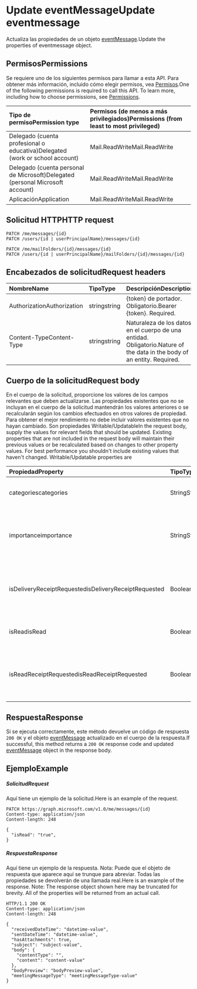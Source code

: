 # <a name="update-eventmessage"></a><span data-ttu-id="d3a15-101">Update eventMessage</span><span class="sxs-lookup"><span data-stu-id="d3a15-101">Update eventmessage</span></span>

<span data-ttu-id="d3a15-102">Actualiza las propiedades de un objeto [eventMessage](../resources/eventmessage.md).</span><span class="sxs-lookup"><span data-stu-id="d3a15-102">Update the properties of eventmessage object.</span></span>
## <a name="permissions"></a><span data-ttu-id="d3a15-103">Permisos</span><span class="sxs-lookup"><span data-stu-id="d3a15-103">Permissions</span></span>
<span data-ttu-id="d3a15-p101">Se requiere uno de los siguientes permisos para llamar a esta API. Para obtener más información, incluido cómo elegir permisos, vea [Permisos](../../../concepts/permissions_reference.md).</span><span class="sxs-lookup"><span data-stu-id="d3a15-p101">One of the following permissions is required to call this API. To learn more, including how to choose permissions, see [Permissions](../../../concepts/permissions_reference.md).</span></span>

|<span data-ttu-id="d3a15-106">Tipo de permiso</span><span class="sxs-lookup"><span data-stu-id="d3a15-106">Permission type</span></span>      | <span data-ttu-id="d3a15-107">Permisos (de menos a más privilegiados)</span><span class="sxs-lookup"><span data-stu-id="d3a15-107">Permissions (from least to most privileged)</span></span>              |
|:--------------------|:---------------------------------------------------------|
|<span data-ttu-id="d3a15-108">Delegado (cuenta profesional o educativa)</span><span class="sxs-lookup"><span data-stu-id="d3a15-108">Delegated (work or school account)</span></span> | <span data-ttu-id="d3a15-109">Mail.ReadWrite</span><span class="sxs-lookup"><span data-stu-id="d3a15-109">Mail.ReadWrite</span></span>    |
|<span data-ttu-id="d3a15-110">Delegado (cuenta personal de Microsoft)</span><span class="sxs-lookup"><span data-stu-id="d3a15-110">Delegated (personal Microsoft account)</span></span> | <span data-ttu-id="d3a15-111">Mail.ReadWrite</span><span class="sxs-lookup"><span data-stu-id="d3a15-111">Mail.ReadWrite</span></span>    |
|<span data-ttu-id="d3a15-112">Aplicación</span><span class="sxs-lookup"><span data-stu-id="d3a15-112">Application</span></span> | <span data-ttu-id="d3a15-113">Mail.ReadWrite</span><span class="sxs-lookup"><span data-stu-id="d3a15-113">Mail.ReadWrite</span></span> |

## <a name="http-request"></a><span data-ttu-id="d3a15-114">Solicitud HTTP</span><span class="sxs-lookup"><span data-stu-id="d3a15-114">HTTP request</span></span>
<!-- { "blockType": "ignored" } -->
```http
PATCH /me/messages/{id}
PATCH /users/{id | userPrincipalName}/messages/{id}

PATCH /me/mailFolders/{id}/messages/{id}
PATCH /users/{id | userPrincipalName}/mailFolders/{id}/messages/{id}
```
## <a name="request-headers"></a><span data-ttu-id="d3a15-115">Encabezados de solicitud</span><span class="sxs-lookup"><span data-stu-id="d3a15-115">Request headers</span></span>
| <span data-ttu-id="d3a15-116">Nombre</span><span class="sxs-lookup"><span data-stu-id="d3a15-116">Name</span></span>       | <span data-ttu-id="d3a15-117">Tipo</span><span class="sxs-lookup"><span data-stu-id="d3a15-117">Type</span></span> | <span data-ttu-id="d3a15-118">Descripción</span><span class="sxs-lookup"><span data-stu-id="d3a15-118">Description</span></span>|
|:-----------|:------|:----------|
| <span data-ttu-id="d3a15-119">Authorization</span><span class="sxs-lookup"><span data-stu-id="d3a15-119">Authorization</span></span>  | <span data-ttu-id="d3a15-120">string</span><span class="sxs-lookup"><span data-stu-id="d3a15-120">string</span></span>  | <span data-ttu-id="d3a15-p102">{token} de portador. Obligatorio.</span><span class="sxs-lookup"><span data-stu-id="d3a15-p102">Bearer {token}. Required.</span></span> |
| <span data-ttu-id="d3a15-123">Content-Type</span><span class="sxs-lookup"><span data-stu-id="d3a15-123">Content-Type</span></span> | <span data-ttu-id="d3a15-124">string</span><span class="sxs-lookup"><span data-stu-id="d3a15-124">string</span></span>  | <span data-ttu-id="d3a15-p103">Naturaleza de los datos en el cuerpo de una entidad. Obligatorio.</span><span class="sxs-lookup"><span data-stu-id="d3a15-p103">Nature of the data in the body of an entity. Required.</span></span> |
## <a name="request-body"></a><span data-ttu-id="d3a15-127">Cuerpo de la solicitud</span><span class="sxs-lookup"><span data-stu-id="d3a15-127">Request body</span></span>
<span data-ttu-id="d3a15-p104">En el cuerpo de la solicitud, proporcione los valores de los campos relevantes que deben actualizarse. Las propiedades existentes que no se incluyan en el cuerpo de la solicitud mantendrán los valores anteriores o se recalcularán según los cambios efectuados en otros valores de propiedad. Para obtener el mejor rendimiento no debe incluir valores existentes que no hayan cambiado. Son propiedades Writable/Updatable</span><span class="sxs-lookup"><span data-stu-id="d3a15-p104">In the request body, supply the values for relevant fields that should be updated. Existing properties that are not included in the request body will maintain their previous values or be recalculated based on changes to other property values. For best performance you shouldn't include existing values that haven't changed. Writable/Updatable properties are</span></span>

| <span data-ttu-id="d3a15-132">Propiedad</span><span class="sxs-lookup"><span data-stu-id="d3a15-132">Property</span></span>     | <span data-ttu-id="d3a15-133">Tipo</span><span class="sxs-lookup"><span data-stu-id="d3a15-133">Type</span></span>   |<span data-ttu-id="d3a15-134">Descripción</span><span class="sxs-lookup"><span data-stu-id="d3a15-134">Description</span></span>|
|:---------------|:--------|:----------|
|<span data-ttu-id="d3a15-135">categories</span><span class="sxs-lookup"><span data-stu-id="d3a15-135">categories</span></span>|<span data-ttu-id="d3a15-136">String</span><span class="sxs-lookup"><span data-stu-id="d3a15-136">String</span></span>|<span data-ttu-id="d3a15-137">Categorías asociadas al mensaje.</span><span class="sxs-lookup"><span data-stu-id="d3a15-137">The categories associated with the message.</span></span>|
|<span data-ttu-id="d3a15-138">importance</span><span class="sxs-lookup"><span data-stu-id="d3a15-138">importance</span></span>|<span data-ttu-id="d3a15-139">String</span><span class="sxs-lookup"><span data-stu-id="d3a15-139">String</span></span>|<span data-ttu-id="d3a15-p105">Importancia del mensaje. Valores posibles: `Low`, `Normal`, `High`.</span><span class="sxs-lookup"><span data-stu-id="d3a15-p105">The importance of the message. Possible values are: `Low`, `Normal`, `High`.</span></span>|
|<span data-ttu-id="d3a15-142">isDeliveryReceiptRequested</span><span class="sxs-lookup"><span data-stu-id="d3a15-142">isDeliveryReceiptRequested</span></span>|<span data-ttu-id="d3a15-143">Booleano</span><span class="sxs-lookup"><span data-stu-id="d3a15-143">Boolean</span></span>|<span data-ttu-id="d3a15-144">Indica si se solicita confirmación de lectura para el mensaje.</span><span class="sxs-lookup"><span data-stu-id="d3a15-144">Indicates whether a read receipt is requested for the message.</span></span>|
|<span data-ttu-id="d3a15-145">isRead</span><span class="sxs-lookup"><span data-stu-id="d3a15-145">isRead</span></span>|<span data-ttu-id="d3a15-146">Booleano</span><span class="sxs-lookup"><span data-stu-id="d3a15-146">Boolean</span></span>|<span data-ttu-id="d3a15-147">Indica si se ha leído el mensaje.</span><span class="sxs-lookup"><span data-stu-id="d3a15-147">Indicates whether the message has been read.</span></span>|
|<span data-ttu-id="d3a15-148">isReadReceiptRequested</span><span class="sxs-lookup"><span data-stu-id="d3a15-148">isReadReceiptRequested</span></span>|<span data-ttu-id="d3a15-149">Booleano</span><span class="sxs-lookup"><span data-stu-id="d3a15-149">Boolean</span></span>|<span data-ttu-id="d3a15-150">Indica si se solicita confirmación de lectura para el mensaje.</span><span class="sxs-lookup"><span data-stu-id="d3a15-150">Indicates whether a read receipt is requested for the message.</span></span>|

## <a name="response"></a><span data-ttu-id="d3a15-151">Respuesta</span><span class="sxs-lookup"><span data-stu-id="d3a15-151">Response</span></span>

<span data-ttu-id="d3a15-152">Si se ejecuta correctamente, este método devuelve un código de respuesta `200 OK` y el objeto [eventMessage](../resources/eventmessage.md) actualizado en el cuerpo de la respuesta.</span><span class="sxs-lookup"><span data-stu-id="d3a15-152">If successful, this method returns a `200 OK` response code and updated [eventMessage](../resources/eventmessage.md) object in the response body.</span></span>
## <a name="example"></a><span data-ttu-id="d3a15-153">Ejemplo</span><span class="sxs-lookup"><span data-stu-id="d3a15-153">Example</span></span>
##### <a name="request"></a><span data-ttu-id="d3a15-154">Solicitud</span><span class="sxs-lookup"><span data-stu-id="d3a15-154">Request</span></span>
<span data-ttu-id="d3a15-155">Aquí tiene un ejemplo de la solicitud.</span><span class="sxs-lookup"><span data-stu-id="d3a15-155">Here is an example of the request.</span></span>
<!-- {
  "blockType": "request",
  "name": "update_eventmessage"
}-->
```http
PATCH https://graph.microsoft.com/v1.0/me/messages/{id}
Content-type: application/json
Content-length: 248

{
  "isRead": "true",
}
```
##### <a name="response"></a><span data-ttu-id="d3a15-156">Respuesta</span><span class="sxs-lookup"><span data-stu-id="d3a15-156">Response</span></span>
<span data-ttu-id="d3a15-p106">Aquí tiene un ejemplo de la respuesta. Nota: Puede que el objeto de respuesta que aparece aquí se trunque para abreviar. Todas las propiedades se devolverán de una llamada real.</span><span class="sxs-lookup"><span data-stu-id="d3a15-p106">Here is an example of the response. Note: The response object shown here may be truncated for brevity. All of the properties will be returned from an actual call.</span></span>
<!-- {
  "blockType": "response",
  "truncated": true,
  "@odata.type": "microsoft.graph.eventMessage"
} -->
```http
HTTP/1.1 200 OK
Content-type: application/json
Content-length: 248

{
  "receivedDateTime": "datetime-value",
  "sentDateTime": "datetime-value",
  "hasAttachments": true,
  "subject": "subject-value",
  "body": {
    "contentType": "",
    "content": "content-value"
  },
  "bodyPreview": "bodyPreview-value",
  "meetingMessageType": "meetingMessageType-value"
}
```

<!-- uuid: 8fcb5dbc-d5aa-4681-8e31-b001d5168d79
2015-10-25 14:57:30 UTC -->
<!-- {
  "type": "#page.annotation",
  "description": "Update eventmessage",
  "keywords": "",
  "section": "documentation",
  "tocPath": ""
}-->
